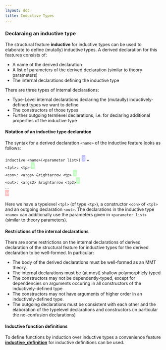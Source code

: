 ```yaml
---
layout: doc
title: Inductive Types
---
```


### Declaraing an inductive type

The structural feature **inductive** for inductive types can be used to elaborate to define (mutally) inductive types. A derived declaration for this features consists of:

* A name of the derived declaration
* A list of parameters of the derived declaration (similar to theory parameters)
* The internal declarations defining the inductive type

There are three types of internal declarations:

* Type-Level internal declarations declaring the (mutaully) inductively-defined types we want to define
* The constructors of those types
* Further outgoing termlevel declarations, i.e. for declaring additional properties of the inductive type

#### Notation of an inductive type declaration

The syntax for a derived declaration `<name>` of the inductive feature looks as follows:

`inductive <name>(<parameter list>)` ![`\US`](/doc/img/US.png) `= `
<br>`<tpl>: <tp>` ![`\RS`](/doc/img/RS.png)
<br>`<con>: <args> &rightarrow <tp>` ![`\RS`](/doc/img/RS.png)
<br>`<out>: <args2> &rightarrow <tp2>`![`\RS`](/doc/img/RS.png)
<br>...<br>![`\GS`](/doc/img/GS.png)

Here we have a typelevel `<tpl>` (of type `<tp>`), a constructor `<con>` of `<tpl>` and an outgoing declaration `<out>`. The declarations in the inductive type `<name>` can additionally use the parameters given in `<parameter list>` (similar to theory parameters). 

#### Restrictions of the internal declarations

There are some restrictions on the internal declarations of derived declaration of the structural feature for inductive types for the derived declaration to be well-formed. In particular:

* The body of the derived declarations must be well-formed as an MMT theory.
* The internal declarations must be (at most) shallow polymorphicly typed
* The constructors may not be dependently-typed, except for dependencies on arguments occuring in all constructors of the inductively-defined type
* The constructors may not have arguments of higher order in an inductively-defined type.
* The outgoing declarations must be consistent with each other and the elaboration of the typelevel declarations and constructors (in particular the no-confusion declarations)

#### Inductive function definitions

To define functions by induction over inductive types a convenience feature [**inductive_definition**](inductivedefinitions.md) for inductive definitions can be used. 
